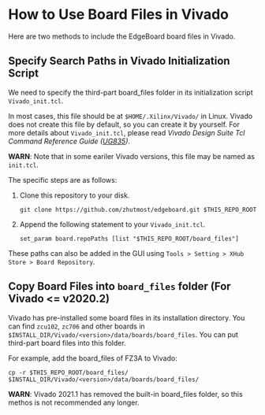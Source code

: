 # How to Use Board Files in Vivado

Here are two methods to include the EdgeBoard board files in Vivado.

## Specify Search Paths in Vivado Initialization Script

We need to specify the third-part board_files folder in its initialization script `Vivado_init.tcl`.

In most cases, this file should be at `$HOME/.Xilinx/Vivado/` in Linux.
Vivado does not create this file by default, so you can create it by yourself.
For more details about `Vivado_init.tcl`, please read *Vivado Design Suite Tcl Command Reference Guide ([UG835](https://www.xilinx.com/support/documentation/sw_manuals/xilinx2021_1/ug835-vivado-tcl-commands.pdf))*.

**WARN**: Note that in some eariler Vivado versions, this file may be named as `init.tcl`.

The specific steps are as follows:
1. Clone this repository to your disk.

   `git clone https://github.com/zhutmost/edgeboard.git $THIS_REPO_ROOT`

2. Append the following statement to your `Vivado_init.tcl`.

   `set_param board.repoPaths [list "$THIS_REPO_ROOT/board_files"]`

These paths can also be added in the GUI using `Tools > Setting > XHub Store > Board Repository`.

## Copy Board Files into `board_files` folder (For Vivado <= v2020.2)

Vivado has pre-installed some board files in its installation directory. You can find `zcu102`, `zc706` and other boards in `$INSTALL_DIR/Vivado/<version>/data/boards/board_files`. You can put third-part board files into this folder.

For example, add the board_files of FZ3A to Vivado:
```
cp -r $THIS_REPO_ROOT/board_files/ $INSTALL_DIR/Vivado/<version>/data/boards/board_files/
```

**WARN**: Vivado 2021.1 has removed the built-in board_files folder, so this methos is not recommended any longer.
